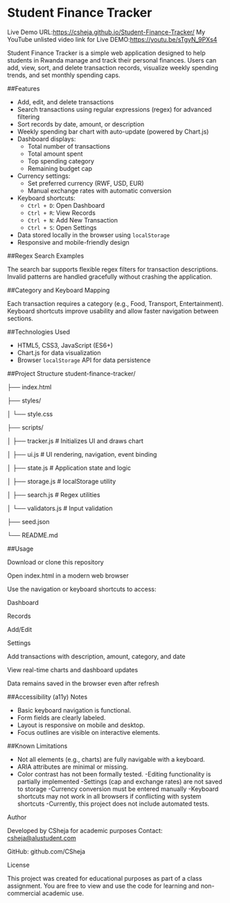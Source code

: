 # Student Finance Tracker

Live Demo URL:https://csheja.github.io/Student-Finance-Tracker/
My YouTube unlisted video link for Live DEMO:https://youtu.be/sTgyN_9PXs4

Student Finance Tracker is a simple web application designed to help students in Rwanda manage and track their personal finances. Users can add, view, sort, and delete transaction records, visualize weekly spending trends, and set monthly spending caps.


##Features
- Add, edit, and delete transactions
- Search transactions using regular expressions (regex) for advanced filtering
- Sort records by date, amount, or description
- Weekly spending bar chart with auto-update (powered by Chart.js)
- Dashboard displays:
  - Total number of transactions
  - Total amount spent
  - Top spending category
  - Remaining budget cap
- Currency settings:
  - Set preferred currency (RWF, USD, EUR)
  - Manual exchange rates with automatic conversion
- Keyboard shortcuts:
  - `Ctrl + D`: Open Dashboard
  - `Ctrl + R`: View Records
  - `Ctrl + N`: Add New Transaction
  - `Ctrl + S`: Open Settings
- Data stored locally in the browser using `localStorage`
- Responsive and mobile-friendly design

##Regex Search Examples

The search bar supports flexible regex filters for transaction descriptions.
Invalid patterns are handled gracefully without crashing the application.

##Category and Keyboard Mapping

Each transaction requires a category (e.g., Food, Transport, Entertainment).  
Keyboard shortcuts improve usability and allow faster navigation between sections.

##Technologies Used
- HTML5, CSS3, JavaScript (ES6+)
- Chart.js for data visualization
- Browser `localStorage` API for data persistence

##Project Structure
student-finance-tracker/

├── index.html

├── styles/

│   └── style.css

├── scripts/

│   ├── tracker.js       # Initializes UI and draws chart

│   ├── ui.js            # UI rendering, navigation, event binding

│   ├── state.js         # Application state and logic

│   ├── storage.js       # localStorage utility

│   ├── search.js        # Regex utilities

│   └── validators.js    # Input validation

├── seed.json

└── README.md

##Usage

Download or clone this repository

Open index.html in a modern web browser

Use the navigation or keyboard shortcuts to access:

Dashboard

Records

Add/Edit

Settings

Add transactions with description, amount, category, and date

View real-time charts and dashboard updates

Data remains saved in the browser even after refresh

##Accessibility (a11y) Notes
- Basic keyboard navigation is functional.
- Form fields are clearly labeled.
- Layout is responsive on mobile and desktop.
- Focus outlines are visible on interactive elements.

##Known Limitations

- Not all elements (e.g., charts) are fully navigable with a keyboard.
- ARIA attributes are minimal or missing.
- Color contrast has not been formally tested.
-Editing functionality is partially implemented
-Settings (cap and exchange rates) are not saved to storage
-Currency conversion must be entered manually
-Keyboard shortcuts may not work in all browsers if conflicting with system shortcuts
-Currently, this project does not include automated tests.


Author

Developed by CSheja for academic purposes
Contact: csheja@alustudent.com

GitHub: github.com/CSheja

License

This project was created for educational purposes as part of a class assignment. You are free to view and use the code for learning and non-commercial academic use.

